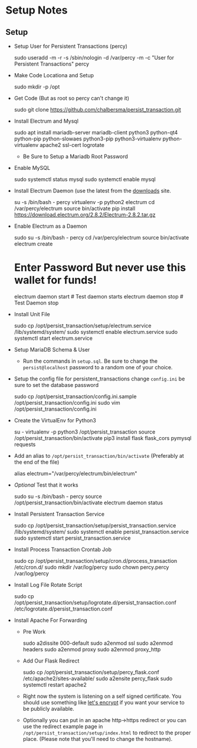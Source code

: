 # Setup Notes

## Setup 

* Setup User for Persistent Transactions (percy)

	sudo useradd -m -r -s /sbin/nologin -d /var/percy -m -c "User for Persistent Transactions" percy
	
* Make Code Locationa and Setup

	sudo mkdir -p /opt
	
* Get Code (But as root so percy can't change it)

	sudo git clone https://github.com/chalbersma/persist_transaction.git
	
* Install Electrum and Mysql

	sudo apt install mariadb-server mariadb-client python3 python-qt4 python-pip python-slowaes python3-pip python3-virtualenv python-virtualenv apache2 ssl-cert logrotate
	
	* Be Sure to Setup a Mariadb Root Password
	
* Enable MySQL

	sudo systemctl status mysql
	sudo systemctl enable mysql
	
* Install Electrum Daemon (use the latest from the [downloads](https://electrum.org/#download) site.

	su -s /bin/bash - percy
	virtualenv -p python2 electrum
	cd /var/percy/electrum
	source bin/activate
	pip install https://download.electrum.org/2.8.2/Electrum-2.8.2.tar.gz
	
* Enable Electrum as a Daemon

	sudo su -s /bin/bash - percy
	cd /var/percy/electrum
	source bin/activate
	electrum create
	# Enter Password But never use this wallet for funds!
	electrum daemon start # Test daemon starts
	electrum daemon stop # Test Daemon stop
	
* Install Unit File

	sudo cp /opt/persist_transaction/setup/electrum.service /lib/systemd/system/
	sudo systemctl enable electrum.service
	sudo systemctl start electrum.service
	
* Setup MariaDB Schema & User

	* Run the commands in `setup.sql`. Be sure to change the `persist@localhost` password to a random one of your choice.

* Setup the config file for persistent_transactions change `config.ini` be sure to set the database password

	sudo cp /opt/persist_transaction/config.ini.sample /opt/persist_transaction/config.ini
	sudo vim /opt/persist_transaction/config.ini
	
* Create the VirtualEnv for Python3
	
	su - 
	virtualenv -p python3 /opt/persist_transaction
	source /opt/persist_transaction/bin/activate
	pip3 install flask flask_cors pymysql requests
	
* Add an alias to `/opt/persist_transaction/bin/activate` (Preferably at the end of the file)

	alias electrum="/var/percy/electrum/bin/electrum"
	
* *Optional* Test that it works

	sudo su -s /bin/bash - percy
	source /opt/persist_transaction/bin/activate
	electrum daemon status
	
* Install Persistent Transaction Service
	
	sudo cp /opt/persist_transaction/setup/persist_transaction.service /lib/systemd/system/
	sudo systemctl enable persist_transaction.service
	sudo systemctl start persist_transaction.service

* Install Process Transaction Crontab Job

	sudo cp /opt/persist_transaction/setup/cron.d/process_transaction /etc/cron.d/
	sudo mkdir /var/log/percy
	sudo chown percy.percy /var/log/percy
	
* Install Log File Rotate Script

	sudo cp /opt/persist_transaction/setup/logrotate.d/persist_transaction.conf /etc/logrotate.d/persist_transaction.conf

* Install Apache For Forwarding

	* Pre Work
	
		sudo a2dissite 000-default
		sudo a2enmod ssl
		sudo a2enmod headers
		sudo a2enmod proxy
		sudo a2enmod proxy_http
		
	* Add Our Flask Redirect 
	
		sudo cp /opt/persist_transaction/setup/percy_flask.conf /etc/apache2/sites-available/
		sudo a2ensite percy_flask
		sudo systemctl restart apache2
		
	* Right now the system is listening on a self signed certificate. You should use something like [let's encrypt](https://letsencrypt.org/) if you want your service to be publicly available.
	
	* Optionally you can put in an apache http->https redirect or you can use the redirect example page in `/opt/persist_transaction/setup/index.html` to redirect to the proper place. (Please note that you'll need to change the hostname).
